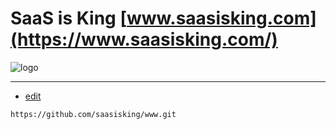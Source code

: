 # SaaS is King [www.saasisking.com](https://www.saasisking.com/)

![logo](https://logo.saasisking.com/1/cover.png)



---
+ [edit](https://github.com/saasisking/www/edit/main/README.md)

```
https://github.com/saasisking/www.git
```
